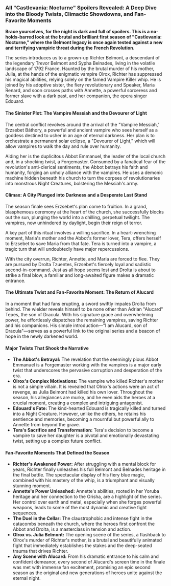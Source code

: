 ### All "Castlevania: Nocturne" Spoilers Revealed: A Deep Dive into the Bloody Twists, Climactic Showdowns, and Fan-Favorite Moments

**Brace yourselves, for the night is dark and full of spoilers. This is a no-holds-barred look at the brutal and brilliant first season of "Castlevania: Nocturne," where the Belmont legacy is once again tested against a new and terrifying vampiric threat during the French Revolution.**

The series introduces us to a grown-up Richter Belmont, a descendant of the legendary Trevor Belmont and Sypha Belnades, living in the volatile landscape of 1792 France. Haunted by the brutal murder of his mother, Julia, at the hands of the enigmatic vampire Olrox, Richter has suppressed his magical abilities, relying solely on the famed Vampire Killer whip. He is joined by his adoptive sister, the fiery revolutionary and Speaker, Maria Renard, and soon crosses paths with Annette, a powerful sorceress and former slave with a dark past, and her companion, the opera singer Edouard.

#### The Sinister Plot: The Vampire Messiah and the Devourer of Light

The central conflict revolves around the arrival of the "Vampire Messiah," Erzsebet Báthory, a powerful and ancient vampire who sees herself as a goddess destined to usher in an age of eternal darkness. Her plan is to orchestrate a permanent solar eclipse, a "Devourer of Light," which will allow vampires to walk the day and rule over humanity.

Aiding her is the duplicitous Abbot Emmanuel, the leader of the local church and, in a shocking twist, a Forgemaster. Consumed by a fanatical fear of the revolution's anti-clerical sentiments, the Abbot betrays his faith and humanity, forging an unholy alliance with the vampires. He uses a demonic machine hidden beneath his church to turn the corpses of revolutionaries into monstrous Night Creatures, bolstering the Messiah's army.

#### Climax: A City Plunged into Darkness and a Desperate Last Stand

The season finale sees Erzsebet's plan come to fruition. In a grand, blasphemous ceremony at the heart of the church, she successfully blocks out the sun, plunging the world into a chilling, perpetual twilight. The vampires, now unhindered by daylight, begin their reign of terror.

A key part of this ritual involves a willing sacrifice. In a heart-wrenching moment, Maria's mother and the Abbot's former lover, Tera, offers herself to Erzsebet to save Maria from that fate. Tera is turned into a vampire, a tragic turn that will undoubtedly have major repercussions.

With the city overrun, Richter, Annette, and Maria are forced to flee. They are pursued by Drolta Tzuentes, Erzsebet's fiercely loyal and sadistic second-in-command. Just as all hope seems lost and Drolta is about to strike a final blow, a familiar and long-awaited figure makes a dramatic entrance.

#### The Ultimate Twist and Fan-Favorite Moment: The Return of Alucard

In a moment that had fans erupting, a sword swiftly impales Drolta from behind. The wielder reveals himself to be none other than Adrian "Alucard" Tepes, the son of Dracula. With his signature grace and overwhelming power, he effortlessly dispatches the remaining vampires, saving Richter and his companions. His simple introduction—"I am Alucard, son of Dracula"—serves as a powerful link to the original series and a beacon of hope in the newly darkened world.

#### Major Twists That Shook the Narrative

* **The Abbot's Betrayal:** The revelation that the seemingly pious Abbot Emmanuel is a Forgemaster working with the vampires is a major early twist that underscores the pervasive corruption and desperation of the era.
* **Olrox's Complex Motivations:** The vampire who killed Richter's mother is not a simple villain. It is revealed that Olrox's actions were an act of revenge, as Julia Belmont had killed his own lover. Throughout the season, his allegiances are murky, and he even aids the heroes at a crucial moment, creating a complex and intriguing antagonist.
* **Edouard's Fate:** The kind-hearted Edouard is tragically killed and turned into a Night Creature. However, unlike the others, he retains his sentience and memories, becoming a mournful but powerful ally to Annette from beyond the grave.
* **Tera's Sacrifice and Transformation:** Tera's decision to become a vampire to save her daughter is a pivotal and emotionally devastating twist, setting up a complex future conflict.

#### Fan-Favorite Moments That Defined the Season

* **Richter's Awakened Power:** After struggling with a mental block for years, Richter finally unleashes his full Belmont and Belnades heritage in the final battle. The spectacular display of his fiery blue magic, combined with his mastery of the whip, is a triumphant and visually stunning moment.
* **Annette's Power Unleashed:** Annette's abilities, rooted in her Yoruba heritage and her connection to the Orisha, are a highlight of the series. Her control over earth and metal, especially when she forges powerful weapons, leads to some of the most dynamic and creative fight sequences.
* **The Duel in the Cellar:** The claustrophobic and intense fight in the catacombs beneath the church, where the heroes first confront the Abbot and Drolta, is a masterclass in tension and action.
* **Olrox vs. Julia Belmont:** The opening scene of the series, a flashback to Olrox's murder of Richter's mother, is a brutal and beautifully animated fight that immediately establishes the stakes and the deep-seated trauma that drives Richter.
* **Any Scene with Alucard:** From his dramatic entrance to his calm and confident demeanor, every second of Alucard's screen time in the finale was met with immense fan excitement, promising an epic second season as the original and new generations of heroes unite against the eternal night.